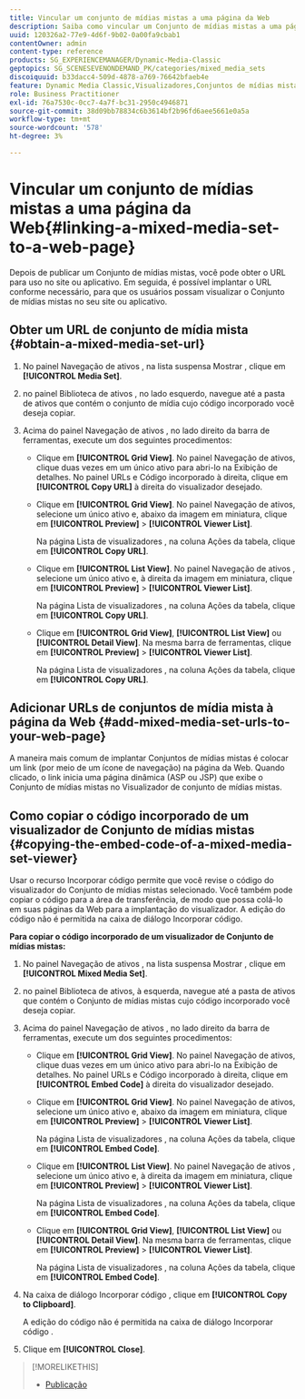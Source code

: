 ```yaml
---
title: Vincular um conjunto de mídias mistas a uma página da Web
description: Saiba como vincular um Conjunto de mídias mistas a uma página da Web.
uuid: 120326a2-77e9-4d6f-9b02-0a00fa9cbab1
contentOwner: admin
content-type: reference
products: SG_EXPERIENCEMANAGER/Dynamic-Media-Classic
geptopics: SG_SCENESEVENONDEMAND_PK/categories/mixed_media_sets
discoiquuid: b33dacc4-509d-4878-a769-76642bfaeb4e
feature: Dynamic Media Classic,Visualizadores,Conjuntos de mídias mistas
role: Business Practitioner
exl-id: 76a7530c-0cc7-4a7f-bc31-2950c4946871
source-git-commit: 38d09bb78834c6b3614bf2b96fd6aee5661e0a5a
workflow-type: tm+mt
source-wordcount: '578'
ht-degree: 3%

---
```


# Vincular um conjunto de mídias mistas a uma página da Web{#linking-a-mixed-media-set-to-a-web-page}

Depois de publicar um Conjunto de mídias mistas, você pode obter o URL para uso no site ou aplicativo. Em seguida, é possível implantar o URL conforme necessário, para que os usuários possam visualizar o Conjunto de mídias mistas no seu site ou aplicativo.

## Obter um URL de conjunto de mídia mista {#obtain-a-mixed-media-set-url}

1. No painel Navegação de ativos , na lista suspensa Mostrar , clique em **[!UICONTROL Media Set]**.
1. no painel Biblioteca de ativos , no lado esquerdo, navegue até a pasta de ativos que contém o conjunto de mídia cujo código incorporado você deseja copiar.
1. Acima do painel Navegação de ativos , no lado direito da barra de ferramentas, execute um dos seguintes procedimentos:

   * Clique em **[!UICONTROL Grid View]**. No painel Navegação de ativos, clique duas vezes em um único ativo para abri-lo na Exibição de detalhes. No painel URLs e Código incorporado à direita, clique em **[!UICONTROL Copy URL]** à direita do visualizador desejado.
   * Clique em **[!UICONTROL Grid View]**. No painel Navegação de ativos, selecione um único ativo e, abaixo da imagem em miniatura, clique em **[!UICONTROL Preview]** > **[!UICONTROL Viewer List]**.

      Na página Lista de visualizadores , na coluna Ações da tabela, clique em **[!UICONTROL Copy URL]**.

   * Clique em **[!UICONTROL List View]**. No painel Navegação de ativos , selecione um único ativo e, à direita da imagem em miniatura, clique em **[!UICONTROL Preview]** > **[!UICONTROL Viewer List]**.

      Na página Lista de visualizadores , na coluna Ações da tabela, clique em **[!UICONTROL Copy URL]**.

   * Clique em **[!UICONTROL Grid View]**, **[!UICONTROL List View]** ou **[!UICONTROL Detail View]**. Na mesma barra de ferramentas, clique em **[!UICONTROL Preview]** > **[!UICONTROL Viewer List]**.

      Na página Lista de visualizadores , na coluna Ações da tabela, clique em **[!UICONTROL Copy URL]**.

## Adicionar URLs de conjuntos de mídia mista à página da Web {#add-mixed-media-set-urls-to-your-web-page}

A maneira mais comum de implantar Conjuntos de mídias mistas é colocar um link (por meio de um ícone de navegação) na página da Web. Quando clicado, o link inicia uma página dinâmica (ASP ou JSP) que exibe o Conjunto de mídias mistas no Visualizador de conjunto de mídias mistas.

## Como copiar o código incorporado de um visualizador de Conjunto de mídias mistas {#copying-the-embed-code-of-a-mixed-media-set-viewer}

Usar o recurso Incorporar código permite que você revise o código do visualizador do Conjunto de mídias mistas selecionado. Você também pode copiar o código para a área de transferência, de modo que possa colá-lo em suas páginas da Web para a implantação do visualizador. A edição do código não é permitida na caixa de diálogo Incorporar código.

**Para copiar o código incorporado de um visualizador de Conjunto de mídias mistas:**

1. No painel Navegação de ativos , na lista suspensa Mostrar , clique em **[!UICONTROL Mixed Media Set]**.
1. no painel Biblioteca de ativos, à esquerda, navegue até a pasta de ativos que contém o Conjunto de mídias mistas cujo código incorporado você deseja copiar.
1. Acima do painel Navegação de ativos , no lado direito da barra de ferramentas, execute um dos seguintes procedimentos:

   * Clique em **[!UICONTROL Grid View]**. No painel Navegação de ativos, clique duas vezes em um único ativo para abri-lo na Exibição de detalhes. No painel URLs e Código incorporado à direita, clique em **[!UICONTROL Embed Code]** à direita do visualizador desejado.
   * Clique em **[!UICONTROL Grid View]**. No painel Navegação de ativos, selecione um único ativo e, abaixo da imagem em miniatura, clique em **[!UICONTROL Preview]** > **[!UICONTROL Viewer List]**.

      Na página Lista de visualizadores , na coluna Ações da tabela, clique em **[!UICONTROL Embed Code]**.

   * Clique em **[!UICONTROL List View]**. No painel Navegação de ativos , selecione um único ativo e, à direita da imagem em miniatura, clique em **[!UICONTROL Preview]** > **[!UICONTROL Viewer List]**.

      Na página Lista de visualizadores , na coluna Ações da tabela, clique em **[!UICONTROL Embed Code]**.

   * Clique em **[!UICONTROL Grid View]**, **[!UICONTROL List View]** ou **[!UICONTROL Detail View]**. Na mesma barra de ferramentas, clique em **[!UICONTROL Preview]** > **[!UICONTROL Viewer List]**.

      Na página Lista de visualizadores , na coluna Ações da tabela, clique em **[!UICONTROL Embed Code]**.

1. Na caixa de diálogo Incorporar código , clique em **[!UICONTROL Copy to Clipboard]**.

   A edição do código não é permitida na caixa de diálogo Incorporar código .

1. Clique em **[!UICONTROL Close]**.

>[!MORELIKETHIS]
>
>* [Publicação](publishing-files.md#publishing_files)

